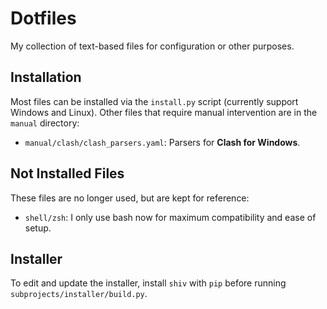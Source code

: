 # Dotfiles

My collection of text-based files for configuration or other purposes.

## Installation

Most files can be installed via the `install.py` script (currently support Windows and Linux).  Other files that require manual intervention are in the `manual` directory:

- `manual/clash/clash_parsers.yaml`: Parsers for **Clash for Windows**.

## Not Installed Files

These files are no longer used, but are kept for reference:

- `shell/zsh`: I only use bash now for maximum compatibility and ease of setup.

## Installer

To edit and update the installer, install `shiv` with `pip` before running `subprojects/installer/build.py`.